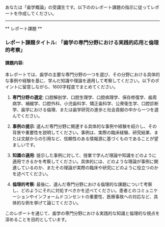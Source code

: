 あなたは「歯学概論」の受講生です。以下ののレポート課題の指示に従ってレポートを作成してください。

---------------------------------------
** レポート課題 **

### レポート課題タイトル: 「歯学の専門分野における実践的応用と倫理的考察」

#### 課題内容:
本レポートでは、歯学の主要な専門分野の一つを選び、その分野における具体的な事例や経験を基に、学んだ知識や理論を適用して考察してください。以下のポイントに留意しながら、1600字程度でまとめてください。

1. **専門分野の選定**: 口腔解剖学、口腔生理学、口腔病理学、保存修復学、歯周病学、補綴学、口腔外科、小児歯科学、矯正歯科学、公衆衛生学、口腔診断学、歯学における倫理、または歯学研究の進歩と社会貢献の中から一つを選んでください。

2. **事例の提示**: 選んだ専門分野に関連する具体的な事例や経験を紹介し、その背景や重要性を説明してください。事例は、実際の臨床経験、研究結果、または文献からの引用など、信頼性のある情報源に基づくものであることが望ましいです。

3. **知識の適用**: 提示した事例に対して、授業で学んだ理論や知識をどのように適用できるかを考察してください。具体的には、どのような理論が事例に関連しているのか、またその理論が実際の臨床や研究にどのように役立つのかを述べてください。

4. **倫理的考察**: 最後に、選んだ専門分野における倫理的な課題について考察し、どのようにそれに対処すべきかを述べてください。患者とのコミュニケーションやインフォームドコンセントの重要性、医療事故への対応など、具体的な例を挙げて論じてください。

このレポートを通じて、歯学の専門分野における実践的な知識と倫理的な視点を深めることを目的としています。
